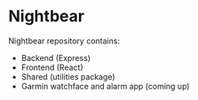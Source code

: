 # Nightbear

Nightbear repository contains:
* Backend (Express)
* Frontend (React)
* Shared (utilities package)
* Garmin watchface and alarm app (coming up)

